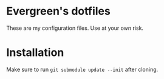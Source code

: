 Evergreen's dotfiles
====================

These are my configuration files.  Use at your own risk.

# Installation

Make sure to run `git submodule update --init` after cloning.
